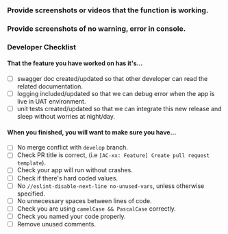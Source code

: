 ### Provide screenshots or videos that the function is working.

### Provide screenshots of no warning, error in console.

### Developer Checklist

#### That the feature you have worked on has it's...

- [ ] swagger doc created/updated so that other developer can read the related documentation.
- [ ] logging included/updated so that we can debug error when the app is live in UAT environment.
- [ ] unit tests created/updated so that we can integrate this new release and sleep without worries at night/day.

#### When you finished, you will want to make sure you have...

- [ ] No merge conflict with `develop` branch.
- [ ] Check PR title is correct, (i.e `[AC-xx: Feature] Create pull request template`).
- [ ] Check your app will run without crashes.
- [ ] Check if there's hard coded values.
- [ ] No `//eslint-disable-next-line no-unused-vars`, unless otherwise specified.
- [ ] No unnecessary spaces between lines of code.
- [ ] Check you are using `camelCase && PascalCase` correctly.
- [ ] Check you named your code properly.
- [ ] Remove unused comments.
